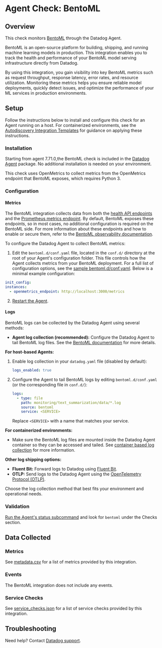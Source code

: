 # Agent Check: BentoML

## Overview

This check monitors [BentoML][1] through the Datadog Agent.

BentoML is an open-source platform for building, shipping, and running machine learning models in production. This integration enables you to track the health and performance of your BentoML model serving infrastructure directly from Datadog.

By using this integration, you gain visibility into key BentoML metrics such as request throughput, response latency, error rates, and resource utilization. Monitoring these metrics helps you ensure reliable model deployments, quickly detect issues, and optimize the performance of your ML services in production environments.

## Setup

Follow the instructions below to install and configure this check for an Agent running on a host. For containerized environments, see the [Autodiscovery Integration Templates][3] for guidance on applying these instructions.

### Installation

Starting from agent 7.71.0,the BentoML check is included in the [Datadog Agent][2] package. No additional installation is needed on your environment. 

This check uses OpenMetrics to collect metrics from the OpenMetrics endpoint that BentoML exposes, which requires Python 3.

### Configuration

#### Metrics

The BentoML integration collects data from both the [health API endpoints][11] and the [Prometheus metrics endpoint][10]. By default, BentoML exposes these endpoints, so in most cases, no additional configuration is required on the BentoML side. For more information about these endpoints and how to enable or secure them, refer to the [BentoML observability documentation][11].

To configure the Datadog Agent to collect BentoML metrics:

1. Edit the `bentoml.d/conf.yaml` file, located in the `conf.d/` directory at the root of your Agent's configuration folder. This file controls how the Agent collects metrics from your BentoML deployment. For a full list of configuration options, see the [sample bentoml.d/conf.yaml][4]. Below is a minimal example configuration:

```yaml
init_config:
instances:
  - openmetrics_endpoint: http://localhost:3000/metrics
```

2. [Restart the Agent][5].

#### Logs

BentoML logs can be collected by the Datadog Agent using several methods:

- **Agent log collection (recommended):** Configure the Datadog Agent to tail BentoML log files. See the [BentoML documentation][12] for more details.

**For host-based Agents:**

1. Enable log collection in your `datadog.yaml` file (disabled by default):

    ```yaml
    logs_enabled: true
    ```

2. Configure the Agent to tail BentoML logs by editing `bentoml.d/conf.yaml` (or the corresponding file in `conf.d/`):

    ```yaml
    logs:
      - type: file
        path: monitoring/text_summarization/data/*.log
        source: bentoml
        service: <SERVICE>
    ```

   Replace `<SERVICE>` with a name that matches your service.

**For containerized environments:**

- Make sure the BentoML log files are mounted inside the Datadog Agent container so they can be accessed and tailed. See [container based log collection][14] for more information.

**Other log shipping options:**

- **Fluent Bit:** Forward logs to Datadog using [Fluent Bit][13].
- **OTLP:** Send logs to the Datadog Agent using the [OpenTelemetry Protocol (OTLP)][14].

Choose the log collection method that best fits your environment and operational needs.

### Validation

[Run the Agent's status subcommand][6] and look for `bentoml` under the Checks section.

## Data Collected

### Metrics

See [metadata.csv][7] for a list of metrics provided by this integration.

### Events

The BentoML integration does not include any events.

### Service Checks

See [service_checks.json][8] for a list of service checks provided by this integration.

## Troubleshooting

Need help? Contact [Datadog support][9].


[1]: https://docs.bentoml.com/en/latest/index.html
[2]: https://app.datadoghq.com/account/settings/agent/latest
[3]: https://docs.datadoghq.com/containers/kubernetes/integrations/
[4]: https://github.com/DataDog/integrations-core/blob/master/bentoml/datadog_checks/bentoml/data/conf.yaml.example
[5]: https://docs.datadoghq.com/agent/configuration/agent-commands/#start-stop-and-restart-the-agent
[6]: https://docs.datadoghq.com/agent/configuration/agent-commands/#agent-status-and-information
[7]: https://github.com/DataDog/integrations-core/blob/master/bentoml/metadata.csv
[8]: https://github.com/DataDog/integrations-core/blob/master/bentoml/assets/service_checks.json
[9]: https://docs.datadoghq.com/help/
[10]: https://docs.bentoml.com/en/latest/build-with-bentoml/observability/metrics.html
[11]: https://docs.bentoml.com/en/latest/build-with-bentoml/observability/monitoring-and-data-collection.html#monitoring
[12]: https://docs.bentoml.com/en/latest/build-with-bentoml/observability/monitoring-and-data-collection.html#view-request-and-schema-logs
[13]: https://docs.fluentbit.io/manual/data-pipeline/outputs/datadog
[14]: https://docs.datadoghq.com/opentelemetry/setup/otlp_ingest_in_the_agent/?tab=docker#enabling-otlp-ingestion-on-the-datadog-agent
